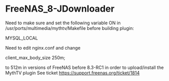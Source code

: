 FreeNAS_8-JDownloader
=====================

Need to make sure and set the following variable ON in /usr/ports/multimedia/mythtv/Makefile
before building plugin:

MYSQL_LOCAL

Need to edit nginx.conf and change

client_max_body_size 250m; 

to 512m in versions of FreeNAS before 8.3-RC1 in order to upload/install the MythTV plugin
See ticket https://support.freenas.org/ticket/1814
